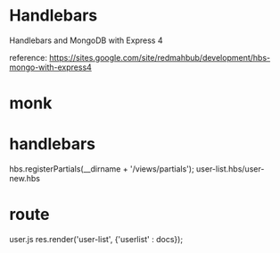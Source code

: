 # Handlebars
Handlebars and MongoDB with Express 4

reference: https://sites.google.com/site/redmahbub/development/hbs-mongo-with-express4

# monk

# handlebars
hbs.registerPartials(__dirname + '/views/partials');
user-list.hbs/user-new.hbs

# route
user.js
res.render('user-list', {'userlist' : docs});
